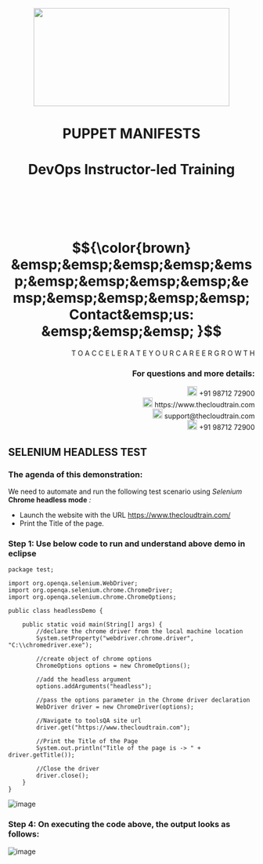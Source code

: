<div align="center">
<img src=https://static.wixstatic.com/media/1c706c_a5df0ad56f894928bf858a74ba744b32~mv2.png/v1/fit/w_2500,h_1330,al_c/1c706c_a5df0ad56f894928bf858a74ba744b32~mv2.png width="400" height="200">
 </div>

# <div align="center"> PUPPET MANIFESTS </p>

# <div align="center"> DevOps Instructor-led Training </div>

<br />

<br />

<br />

<br />

# $${\color{brown} &emsp;&emsp;&emsp;&emsp;&emsp;&emsp;&emsp;&emsp;&emsp;&emsp;&emsp;&emsp;&emsp;&emsp; Contact&emsp;us: &emsp;&emsp;&emsp; }$$

<div align="right"> T O A C C E L E R A T E Y O U R C A R E E R G R O W T H </div>

### <div align="right"> For questions and more details: </div>

<div align="right"> <img src=https://w7.pngwing.com/pngs/759/922/png-transparent-telephone-logo-iphone-telephone-call-smartphone-phone-electronics-text-trademark-thumbnail.png width="20" height="20"> +91 98712 72900 </div>

<div align="right"> <img src=https://pbs.twimg.com/profile_images/1450734615946219520/jmBHQRRa_400x400.jpg width="20" height="20"> https://www.thecloudtrain.com </div>

<div align="right"> <img src=https://icons.iconarchive.com/icons/martz90/circle/512/email-icon.png width="20" height="20"> support@thecloudtrain.com </div>

<div align="right"> <img src=https://png.pngtree.com/png-vector/20221018/ourmid/pngtree-whatsapp-icon-png-image_6315990.png width="20" height="20"> +91 98712 72900 </div>

## SELENIUM HEADLESS TEST

### The agenda of this demonstration:

We need to automate and run the following test scenario using _Selenium_ **Chrome headless mode** _:_

- Launch the website with the URL https://www.thecloudtrain.com/
- Print the Title of the page.

### Step 1: Use below code to run and understand above demo in eclipse

```
package test;

import org.openqa.selenium.WebDriver;
import org.openqa.selenium.chrome.ChromeDriver;
import org.openqa.selenium.chrome.ChromeOptions;

public class headlessDemo {

    public static void main(String[] args) {
        //declare the chrome driver from the local machine location
        System.setProperty("webdriver.chrome.driver", "C:\\chromedriver.exe");
       
        //create object of chrome options
        ChromeOptions options = new ChromeOptions();
        
        //add the headless argument
        options.addArguments("headless");
        
        //pass the options parameter in the Chrome driver declaration
        WebDriver driver = new ChromeDriver(options);
        
        //Navigate to toolsQA site url
        driver.get("https://www.thecloudtrain.com");
        
        //Print the Title of the Page
        System.out.println("Title of the page is -> " + driver.getTitle());
        
        //Close the driver
        driver.close();
    }
}

```
![image](https://user-images.githubusercontent.com/37858762/236048694-c1d53263-1a52-46cc-8413-8fe57473910c.png)

### Step 4: On executing the code above, the output looks as follows:

![image](https://user-images.githubusercontent.com/37858762/236048726-b4d700e9-6ec8-4806-a847-b43dd2d6daa9.png)
